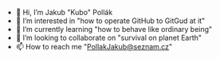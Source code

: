 - 👋 Hi, I’m Jakub "Kubo" Pollák
- 👀 I’m interested in "how to operate GitHub to GitGud at it"
- 🌱 I’m currently learning "how to behave like ordinary being"
- 💞️ I’m looking to collaborate on "survival on planet Earth"
- 📫 How to reach me "PollakJakub@seznam.cz"

<!---
JakubKubo/JakubKubo is a ✨ special ✨ repository because its `README.md` (this file) appears on your GitHub profile.
You can click the Preview link to take a look at your changes.
--->

